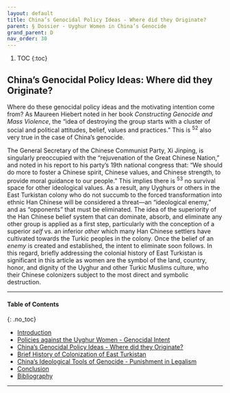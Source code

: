 ```yaml
---
layout: default
title: China’s Genocidal Policy Ideas - Where did they Originate?
parent: § Dossier - Uyghur Women in China’s Genocide 
grand_parent: D 
nav_order: 30 
---
```

<style>
.dont-break-out {
  /* These are technically the same, but use both */
  overflow-wrap: break-word;
  word-wrap: break-word;

     -ms-word-break: break-all;
  /* This is the dangerous one in WebKit, as it breaks things wherever */
  word-break: break-all;
  /* Instead use this non-standard one: */
  word-break: break-word;
}

.youtube-container {
    position: relative;
    width: 100%;
    height: 0;
    padding-bottom: 56.25%;
}
.youtube-video {
    position: absolute;
    top: 0;
    left: 0;
    width: 100%;
    height: 100%;
}

</style>

<div class="dont-break-out" markdown="1">

1. TOC
{:toc}

## China’s Genocidal Policy Ideas: Where did they Originate?
Where do these genocidal policy ideas and the motivating intention come from? As Maureen Hiebert noted in her book *Constructing Genocide and Mass Violence*, the “idea of destroying the group starts with a cluster of social and political attitudes, belief, values and practices.” This is <sup>52</sup> also very true in the case of China’s genocide.

The General Secretary of the Chinese Communist Party, Xi Jinping, is singularly preoccupied with the “rejuvenation of the Great Chinese Nation,” and noted in his report to his party’s 19th national congress that: “We should do more to foster a Chinese spirit, Chinese values, and Chinese strength, to provide moral guidance to our people.” This implies there is <sup>53</sup> no survival space for other ideological values. As a result, any Uyghurs or others in the East Turkistan colony who do not succumb to the forced transformation into ethnic Han Chinese will be considered a threat—an “ideological enemy,” and as “opponents” that must be eliminated. The idea of the superiority of the Han Chinese belief system that can dominate, absorb, and eliminate any other group is applied as a first step, particularly with the conception of a superior *self* vs. an inferior *other* which many Han Chinese settlers have cultivated towards the Turkic peoples in the colony. Once the belief of an *enemy* is created and established, the intent to eliminate soon follows. In this regard, briefly addressing the colonial history of East Turkistan is significant in this article as women are the symbol of the land, country, honor, and dignity of the Uyghur and other Turkic Muslims culture, who their Chinese colonizers subject to the most direct and symbolic destruction.

***

#### Table of Contents
{: .no_toc}

<ul><li> <a href="/docs/D/Dossier-Uyghur-Women-in-China%E2%80%99s-Genocide-1/">Introduction</a></li><li> <a href="/docs/D/Dossier-Uyghur-Women-in-China%E2%80%99s-Genocide-2/">Policies against the Uyghur Women - Genocidal Intent</a></li><li> <a href="/docs/D/Dossier-Uyghur-Women-in-China%E2%80%99s-Genocide-3/">China’s Genocidal Policy Ideas - Where did they Originate?</a></li><li> <a href="/docs/D/Dossier-Uyghur-Women-in-China%E2%80%99s-Genocide-4/">Brief History of Colonization of East Turkistan</a></li><li> <a href="/docs/D/Dossier-Uyghur-Women-in-China%E2%80%99s-Genocide-5/">China’s Ideological Tools of Genocide - Punishment in Legalism</a></li><li> <a href="/docs/D/Dossier-Uyghur-Women-in-China%E2%80%99s-Genocide-6/">Conclusion</a></li><li> <a href="/docs/D/Dossier-Uyghur-Women-in-China%E2%80%99s-Genocide-7/">Bibliography</a></li></ul>

***

</div>
